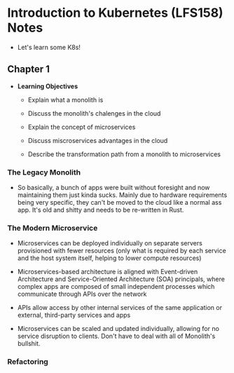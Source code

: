 Introduction to Kubernetes (LFS158) Notes
=========================================

* Let's learn some K8s!

Chapter 1 
---------

* **Learning Objectives**

    * Explain what a monolith is

    * Discuss the monolith's chalenges in the cloud

    * Explain the concept of microservices

    * Discuss miscroservices advantages in the cloud

    * Describe the transformation path from a monolith to microservices


### The Legacy Monolith

* So basically, a bunch of apps were built without foresight and now maintaining them just kinda sucks. Mainly due to hardware requirements being very specific, they can't be moved to the cloud like a normal ass app. It's old and shitty and needs to be re-written in Rust.


### The Modern Microservice

* Microservices can be deployed individually on separate servers provisioned with fewer resources (only what is required by each service and the host system itself, helping to lower compute resources)

* Microservices-based architecture is aligned with Event-driven Architecture and Service-Oriented Architecture (SOA) principals, where complex apps are composed of small independent processes which communicate through APIs over the network

* APIs allow access by other internal services of the same application or external, third-party services and apps

* Microservices can be scaled and updated individually, allowing for no service disruption to clients. Don't have to deal with all of Monolith's bullshit. 


### Refactoring


